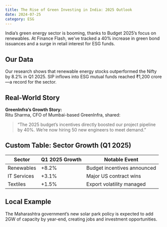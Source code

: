 ```yaml
---
title: The Rise of Green Investing in India: 2025 Outlook
date: 2024-07-25
category: ESG
---
```


India’s green energy sector is booming, thanks to Budget 2025’s focus on renewables. At Finance Flash, we’ve tracked a 40% increase in green bond issuances and a surge in retail interest for ESG funds.

## Our Data

Our research shows that renewable energy stocks outperformed the Nifty by 8.2% in Q1 2025. SIP inflows into ESG mutual funds reached ₹1,200 crore—a record for the sector.

## Real-World Story

**GreenInfra’s Growth Story:**  
Ritu Sharma, CFO of Mumbai-based GreenInfra, shared:  
> “The 2025 budget’s incentives directly boosted our project pipeline by 40%. We’re now hiring 50 new engineers to meet demand.”

## Custom Table: Sector Growth (Q1 2025)

| Sector           | Q1 2025 Growth | Notable Event                |
|------------------|---------------|------------------------------|
| Renewables       | +8.2%         | Budget incentives announced  |
| IT Services      | +3.1%         | Major US contract wins       |
| Textiles         | +1.5%         | Export volatility managed    |

## Local Example

The Maharashtra government’s new solar park policy is expected to add 2GW of capacity by year-end, creating jobs and investment opportunities.
